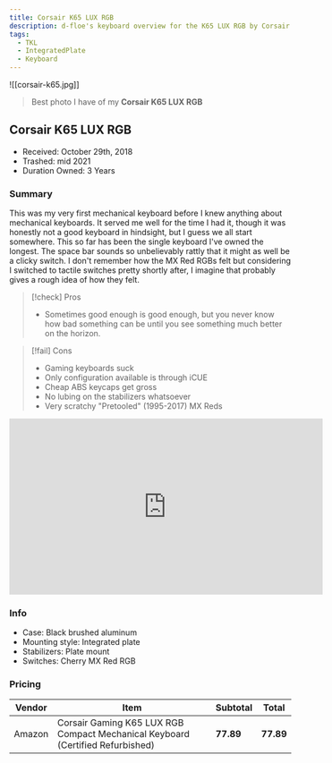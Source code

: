 ```yaml
---
title: Corsair K65 LUX RGB
description: d-floe's keyboard overview for the K65 LUX RGB by Corsair.
tags:
  - TKL
  - IntegratedPlate
  - Keyboard
---
```


![[corsair-k65.jpg]]

> Best photo I have of my **Corsair K65 LUX RGB**

## Corsair K65 LUX RGB

- Received: October 29th, 2018
- Trashed: mid 2021
- Duration Owned: 3 Years

### Summary

This was my very first mechanical keyboard before I knew anything about mechanical keyboards. It served me well for the time I had it, though it was honestly not a good keyboard in hindsight, but I guess we all start somewhere. This so far has been the single keyboard I've owned the longest. The space bar sounds so unbelievably rattly that it might as well be a clicky switch. I don't remember how the MX Red RGBs felt but considering I switched to tactile switches pretty shortly after, I imagine that probably gives a rough idea of how they felt.

> [!check] Pros
>
> -   Sometimes good enough is good enough, but you never know how bad something can be until you see something much better on the horizon.

> [!fail] Cons
>
> -  Gaming keyboards suck
> - Only configuration available is through iCUE
> -  Cheap ABS keycaps get gross
> -  No lubing on the stabilizers whatsoever
> -  Very scratchy "Pretooled" (1995-2017) MX Reds

<iframe width="560" height="315" src="https://www.youtube-nocookie.com/embed/ZDk64XAB4Dg" title="YouTube video player" frameborder="0" allow="accelerometer; autoplay; clipboard-write; encrypted-media; gyroscope; picture-in-picture; web-share" allowfullscreen></iframe>

### Info

- Case: Black brushed aluminum
- Mounting style: Integrated plate
- Stabilizers: Plate mount
- Switches: Cherry MX Red RGB

### Pricing

| Vendor | Item                                                                           | Subtotal  | Total     |
| ------ | ------------------------------------------------------------------------------ | --------- | --------- |
| Amazon | Corsair Gaming K65 LUX RGB Compact Mechanical Keyboard (Certified Refurbished) | **77.89** | **77.89** |
